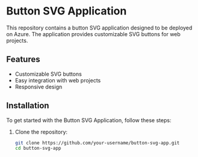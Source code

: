 # Button SVG Application

This repository contains a button SVG application designed to be deployed on Azure. The application provides customizable SVG buttons for web projects.

## Features

- Customizable SVG buttons
- Easy integration with web projects
- Responsive design

## Installation

To get started with the Button SVG Application, follow these steps:

1. Clone the repository:
   ```sh
   git clone https://github.com/your-username/button-svg-app.git
   cd button-svg-app
